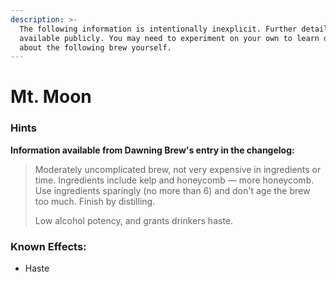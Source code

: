 ```yaml
---
description: >-
  The following information is intentionally inexplicit. Further detail is not
  available publicly. You may need to experiment on your own to learn details
  about the following brew yourself.
---
```


# Mt. Moon

### Hints

**Information available from Dawning Brew's entry in the changelog:**

> Moderately uncomplicated brew, not very expensive in ingredients or time. Ingredients include kelp and honeycomb — more honeycomb. Use ingredients sparingly (no more than 6) and don't age the brew too much. Finish by distilling.
>
> Low alcohol potency, and grants drinkers haste.

### Known Effects:

* Haste
